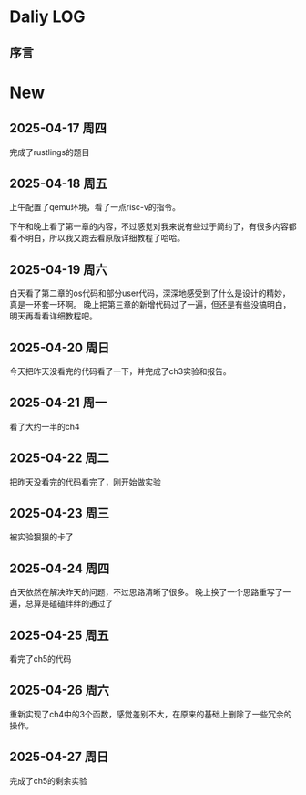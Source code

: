 # Daliy LOG

## 序言


# New 

## 2025-04-17 周四
完成了rustlings的题目

## 2025-04-18 周五
上午配置了qemu环境，看了一点risc-v的指令。

下午和晚上看了第一章的内容，不过感觉对我来说有些过于简约了，有很多内容都看不明白，所以我又跑去看原版详细教程了哈哈。

## 2025-04-19 周六
白天看了第二章的os代码和部分user代码，深深地感受到了什么是设计的精妙，真是一环套一环啊。
晚上把第三章的新增代码过了一遍，但还是有些没搞明白，明天再看看详细教程吧。

## 2025-04-20 周日
今天把昨天没看完的代码看了一下，并完成了ch3实验和报告。

## 2025-04-21 周一
看了大约一半的ch4

## 2025-04-22 周二
把昨天没看完的代码看完了，刚开始做实验

## 2025-04-23 周三
被实验狠狠的卡了

## 2025-04-24 周四
白天依然在解决昨天的问题，不过思路清晰了很多。
晚上换了一个思路重写了一遍，总算是磕磕绊绊的通过了

## 2025-04-25 周五
看完了ch5的代码

## 2025-04-26 周六
重新实现了ch4中的3个函数，感觉差别不大，在原来的基础上删除了一些冗余的操作。

## 2025-04-27 周日
完成了ch5的剩余实验
